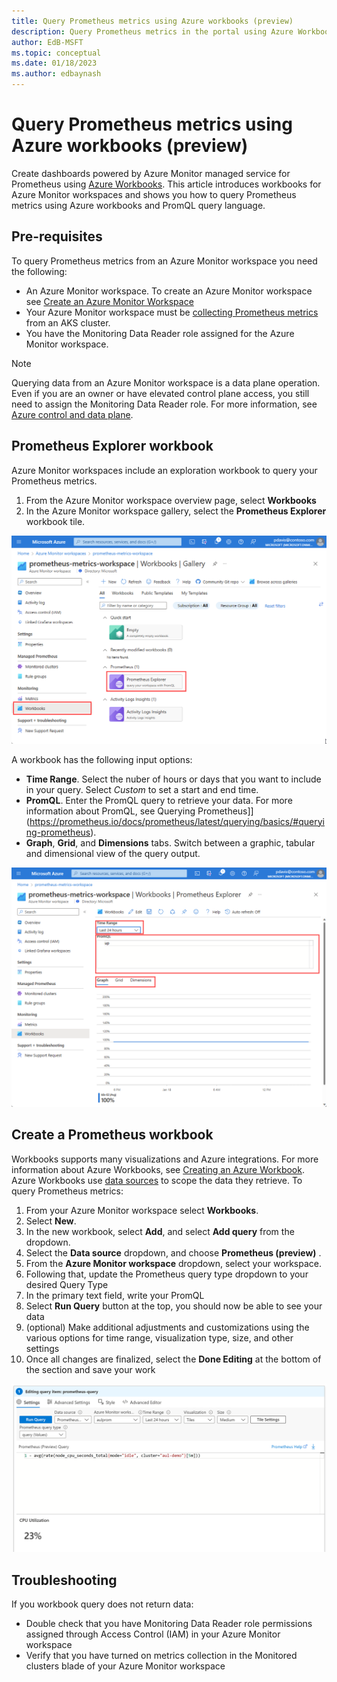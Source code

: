 ```yaml
---
title: Query Prometheus metrics using Azure workbooks (preview)
description: Query Prometheus metrics in the portal using Azure Workbooks.
author: EdB-MSFT
ms.topic: conceptual
ms.date: 01/18/2023
ms.author: edbaynash
---
```


# Query Prometheus metrics using Azure workbooks (preview)

Create dashboards powered by Azure Monitor managed service for Prometheus using [Azure Workbooks](../visualize/workbooks-overview.md).
This article introduces workbooks for Azure Monitor workspaces and shows you how to query Prometheus metrics using Azure workbooks and PromQL query language.

## Pre-requisites
To query Prometheus metrics from an Azure Monitor workspace you need the following:
-	An Azure Monitor workspace. To create an Azure Monitor workspace see [Create an Azure Monitor Workspace](./azure-monitor-workspace-overview?tabs=azure-portal.md#create-an-azure-monitor-workspace)
-	Your Azure Monitor workspace must be [collecting Prometheus metrics](./prometheus-metrics-enable.md) from an AKS cluster.
-	You have the Monitoring Data Reader role assigned for the Azure Monitor workspace.

> [!NOTE]
> Querying data from an Azure Monitor workspace is a data plane operation. Even if you are an owner or have elevated control plane access, you still need to assign the Monitoring Data Reader role. For more information, see [Azure control and data plane](../../azure-resource-manager/management/control-plane-and-data-plane.md).

## Prometheus Explorer workbook
Azure Monitor workspaces include an exploration workbook to query your Prometheus metrics. 

1. From the Azure Monitor workspace overview page, select **Workbooks**
1. In the Azure Monitor workspace gallery, select the **Prometheus Explorer** workbook tile.

![Screenshot that shows Azure Monitor workspace gallery](./media/prometheus-workbooks/prometheus-gallery.png)

A workbook has the following input options:
-	**Time Range**. Select the nuber of hours or days  that you want to include in your query. Select *Custom* to set a start and end time.
-	**PromQL**. Enter the PromQL query to retrieve your data. For more information about PromQL, see Querying Prometheus]](https://prometheus.io/docs/prometheus/latest/querying/basics/#querying-prometheus).
-	**Graph**, **Grid**, and **Dimensions** tabs. Switch between a graphic, tabular and dimensional view of the query output.

![Screenshot that shows PromQL explorer](./media/prometheus-workbooks/prometheus-explorer.png)

## Create a Prometheus workbook

Workbooks supports many visualizations and Azure integrations. For more information about Azure Workbooks, see [Creating an Azure Workbook](../visualize/workbooks-create-workbook.md).
Azure Workbooks use [data sources](../visualize/workbooks-data-sources.md#prometheus-preview) to scope the data they retrieve. To query Prometheus metrics:

1.	From your Azure Monitor workspace select **Workbooks**.
1.  Select **New**.
1.	In the new workbook, select **Add**, and select **Add query** from the dropdown.
1.	Select the  **Data source** dropdown, and choose **Prometheus (preview)** .
1.	From the **Azure Monitor workspace** dropdown, select your workspace.
1.	Following that, update the Prometheus query type dropdown to your desired Query Type
1.	In the primary text field, write your PromQL
1.	Select **Run Query**                       button at the top, you should now be able to see your data
1.	(optional) Make additional adjustments and customizations using the various options for time range, visualization type, size, and other settings
1.	Once all changes are finalized, select the **Done Editing** at the bottom of the section and save your work

![Screenshot that shows sample PromQL query](./media/prometheus-workbooks/prometheus-query.png)

## Troubleshooting

If you workbook query does not return data:

-	Double check that you have Monitoring Data Reader role permissions assigned through Access Control (IAM) in your Azure Monitor workspace
-	Verify that you have turned on metrics collection in the Monitored clusters blade of your Azure Monitor workspace



